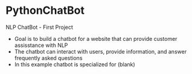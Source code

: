 # PythonChatBot
NLP ChatBot - First Project

* Goal is to build a chatbot for a website that can provide customer assisstance with NLP
* The chatbot can interact with users, provide information, and answer frequently asked questions
* In this example chatbot is specialized for (blank)